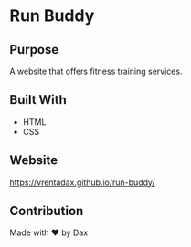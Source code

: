 # Run Buddy

## Purpose
A website that offers fitness training services.

## Built With
* HTML
* CSS

## Website
https://vrentadax.github.io/run-buddy/

## Contribution
Made with ❤️ by Dax
